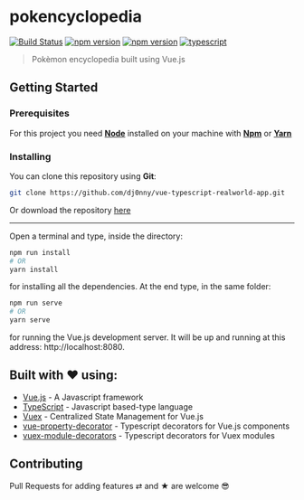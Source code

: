 # pokencyclopedia

[![Build Status](https://travis-ci.org/dj0nny/pokencyclopedia.svg?branch=develop)](https://travis-ci.org/dj0nny/pokencyclopedia)
[![npm version](https://badge.fury.io/js/vue.svg)](https://badge.fury.io/js/vue)
[![npm version](https://badge.fury.io/js/typescript.svg)](https://badge.fury.io/js/typescript)
[![typescript](https://img.shields.io/badge/types-Typescript-blue.svg)](https://img.shields.io/badge/types-Typescript-blue.svg)


> Pokèmon encyclopedia built using Vue.js

## Getting Started

### Prerequisites

For this project you need [__Node__](https://nodejs.org/en/) installed on your machine with [__Npm__](https://www.npmjs.com/) or [__Yarn__](https://yarnpkg.com)

### Installing

You can clone this repository using __Git__:
```bash
git clone https://github.com/dj0nny/vue-typescript-realworld-app.git
```

Or download the repository [here](https://github.com/dj0nny/pokencyclopedia/archive/develop.zip)

---

Open a terminal and type, inside the directory:
```bash
npm run install 
# OR
yarn install
```

for installing all the dependencies. At the end type, in the same folder:
```bash
npm run serve
# OR
yarn serve
```
for running the Vue.js development server. It will be up and running at this address: http://localhost:8080.

<!-- ## Deployment

You can also create a build version of this repository running the command:
```bash
npm run build
# OR
yarn build 
```
-->

## Built with ❤️ using:

* [Vue.js](https://vuejs.org/) - A Javascript framework
* [TypeScript](https://www.typescriptlang.org/) - Javascript based-type language
* [Vuex](https://vuex.vuejs.org/) - Centralized State Management for Vue.js
* [vue-property-decorator](https://github.com/kaorun343/vue-property-decorator) - Typescript decorators for Vue.js components
* [vuex-module-decorators](https://github.com/championswimmer/vuex-module-decorators) - Typescript decorators for Vuex modules

## Contributing

Pull Requests for adding features ⇄ and ★ are welcome 😎